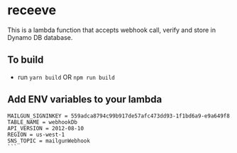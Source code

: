 # receeve
This is a lambda function that accepts webhook call, verify and store in Dynamo DB database.

## To build
- run `yarn build` OR `npm run build`

## Add ENV variables to your lambda
  ````
  MAILGUN_SIGNINKEY = 559adca8794c99b917de57afc473dd93-1f1bd6a9-e9a649f8
  TABLE_NAME = webhookDb
  API_VERSION = 2012-08-10
  REGION = us-west-1
  SNS_TOPIC = mailgunWebhook
  ```
